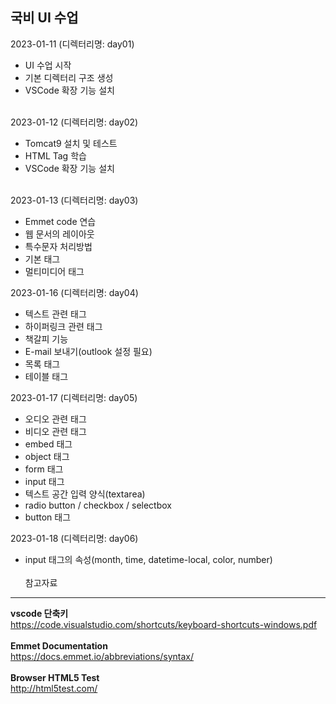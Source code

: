 ## 국비 UI 수업  
2023-01-11  (디렉터리명: day01)  
- UI 수업 시작
- 기본 디렉터리 구조 생성
- VSCode 확장 기능 설치  

\
2023-01-12 (디렉터리명: day02)
- Tomcat9 설치 및 테스트
- HTML Tag 학습
- VSCode 확장 기능 설치  

\
2023-01-13 (디렉터리명: day03)
- Emmet code 연습  
- 웹 문서의 레이아웃  
- 특수문자 처리방법  
- 기본 태그  
- 멀티미디어 태그  

2023-01-16 (디렉터리명: day04)
- 텍스트 관련 태그
- 하이퍼링크 관련 태그
- 책갈피 기능
- E-mail 보내기(outlook 설정 필요)
- 목록 태그
- 테이블 태그

2023-01-17 (디렉터리명: day05)
- 오디오 관련 태그
- 비디오 관련 태그
- embed 태그
- object 태그
- form 태그
- input 태그
- 텍스트 공간 입력 양식(textarea)
- radio button / checkbox / selectbox
- button 태그

2023-01-18 (디렉터리명: day06)
- input 태그의 속성(month, time, datetime-local, color, number)
\
\
참고자료
---  
**vscode 단축키**  
https://code.visualstudio.com/shortcuts/keyboard-shortcuts-windows.pdf  
\
**Emmet Documentation**  
https://docs.emmet.io/abbreviations/syntax/  
\
**Browser HTML5 Test**  
http://html5test.com/